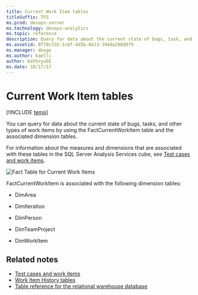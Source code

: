 ```yaml
---
title: Current Work Item tables 
titleSuffix: TFS 
ms.prod: devops-server
ms.technology: devops-analytics
ms.topic: reference
description: Query for data about the current state of bugs, task, and other type of work items 
ms.assetid: 8f70c31b-1c6f-4d5b-8413-3948a298d879
ms.manager: douge
ms.author: kaelliauthor: KathrynEE
ms.date: 10/17/17
---
```


# Current Work Item tables

[!INCLUDE [temp](../_shared/tfs-report-platform-version.md)]


You can query for data about the current state of bugs, tasks, and other types of work items by using the FactCurrentWorkItem table and the associated dimension tables.  
  
 For information about the measures and dimensions that are associated with these tables in the SQL Server Analysis Services cube, see [Test cases and work items](perspective-test-analyze-report-work.md).  
  
 ![Fact Table for Current Work Items](_img/teamproj_currentworkitem.png "TeamProj_CurrentWorkItem")  
  
 FactCurrentWorkItem is associated with the following dimension tables:  
  
-   DimArea  
  
-   DimIteration  
  
-   DimPerson  
  
-   DimTeamProject  
  
-   DimWorkItem  
  
## Related notes 
-  [Test cases and work items](perspective-test-analyze-report-work.md)   
-  [Work Item History tables](work-item-history-tables.md)   
-  [Table reference for the relational warehouse database](table-reference-relational-warehouse-database.md)